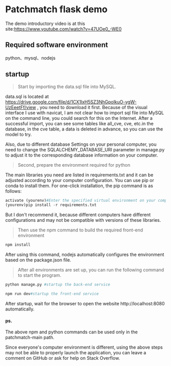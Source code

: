 # Patchmatch flask demo

The demo introductory video is at this site:https://www.youtube.com/watch?v=47UOe0_-WE0

## Required software environment

python、mysql、nodejs

## startup

>Start by importing the data.sql file into MySQL.

data.sql is located at https://drive.google.com/file/d/1CX1lxH5SZ3NhGpolkuO-vgW-UzEeetFf/view , you need to download it first. Because of the visual interface I use with navicat, I am not clear how to import sql file into MySQL on the command line, you could search for this on the Internet. After a successful import, you can see some tables like all_cve, cve, etc.in the database, in the cve table, a data is deleted in advance, so you can use the model to try.

Also, due to different database Settings on your personal computer, you need to change the SQLALCHEMY_DATABASE_URI parameter in manage.py to adjust it to the corresponding database information on your computer.

> Second, prepare the environment required for python

The main libraries you need are listed in requirements.txt and it can be adjusted according to your computer configuration. You can use pip or conda to install them. For one-click installation, the pip command is as follows:

```python
activate (yourenv)#Enter the specified virtual environment on your computer
(yourenv)pip install -r requirements.txt
```

But I don't recommend it, because different computers have different configurations and may not be compatible with versions of these libraries.

> Then use the npm command to build the required front-end environment
```python
npm install
```
After using this command, nodejs automatically configures the environment based on the package.json file.

> After all environments are set up, you can run the following command to start the program.
```python
python manage.py #startup the back-end service

npm run dev#startup the front-end service
```

After startup, wait for the browser to open the website http://localhost:8080 automatically.

#### ps.

The above npm and python commands can be used only in the patchmatch-main path.

Since everyone's computer environment is different, using the above steps may not be able to properly launch the application, you can leave a comment on GitHub or ask for help on Stack Overflow.
